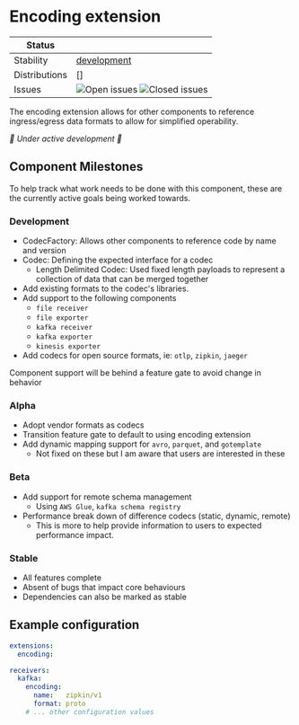 # Encoding extension

<!-- status autogenerated section -->
| Status        |           |
| ------------- |-----------|
| Stability     | [development]  |
| Distributions | [] |
| Issues        | ![Open issues](https://img.shields.io/github/issues-search/open-telemetry/opentelemetry-collector-contrib?query=is%3Aissue%20is%3Aopen%20label%3Aextension%2Fencoding%20&label=open&color=orange&logo=opentelemetry) ![Closed issues](https://img.shields.io/github/issues-search/open-telemetry/opentelemetry-collector-contrib?query=is%3Aissue%20is%3Aclosed%20label%3Aextension%2Fencoding%20&label=closed&color=blue&logo=opentelemetry) |

[development]: https://github.com/open-telemetry/opentelemetry-collector#development
<!-- end autogenerated section -->

The encoding extension allows for other components to reference ingress/egress data formats 
to allow for simplified operability.

_🚧 Under active development 🚧_

## Component Milestones

To help track what work needs to be done with this component, these are the currently active goals being 
worked towards.

### Development

- CodecFactory: Allows other components to reference code by name and version
- Codec: Defining the expected interface for a codec
    - Length Delimited Codec: Used fixed length payloads to represent a collection of data that can be merged together
- Add existing formats to the codec's libraries.
- Add support to the following components
    - `file receiver`
    - `file exporter`
    - `kafka receiver`
    - `kafka exporter`
    - `kinesis exporter`
- Add codecs for open source formats, ie: `otlp`, `zipkin`, `jaeger`

Component support will be behind a feature gate to avoid change in behavior

### Alpha

- Adopt vendor formats as codecs 
- Transition feature gate to default to using encoding extension
- Add dynamic mapping support for `avro`, `parquet`, and `gotemplate`
    - Not fixed on these but I am aware that users are interested in these

### Beta

- Add support for remote schema management
    - Using `AWS Glue`, `kafka schema registry`
- Performance break down of difference codecs (static, dynamic, remote)
    - This is more to help provide information to users to expected performance impact.

### Stable

- All features complete
- Absent of bugs that impact core behaviours
- Dependencies can also be marked as stable

## Example configuration

```yaml
extensions:
  encoding:

receivers:
  kafka:
    encoding:
      name:   zipkin/v1
      format: proto
    # ... other configuration values
```

[translators]: https://github.com/open-telemetry/opentelemetry-collector-contrib/tree/main/pkg/translator